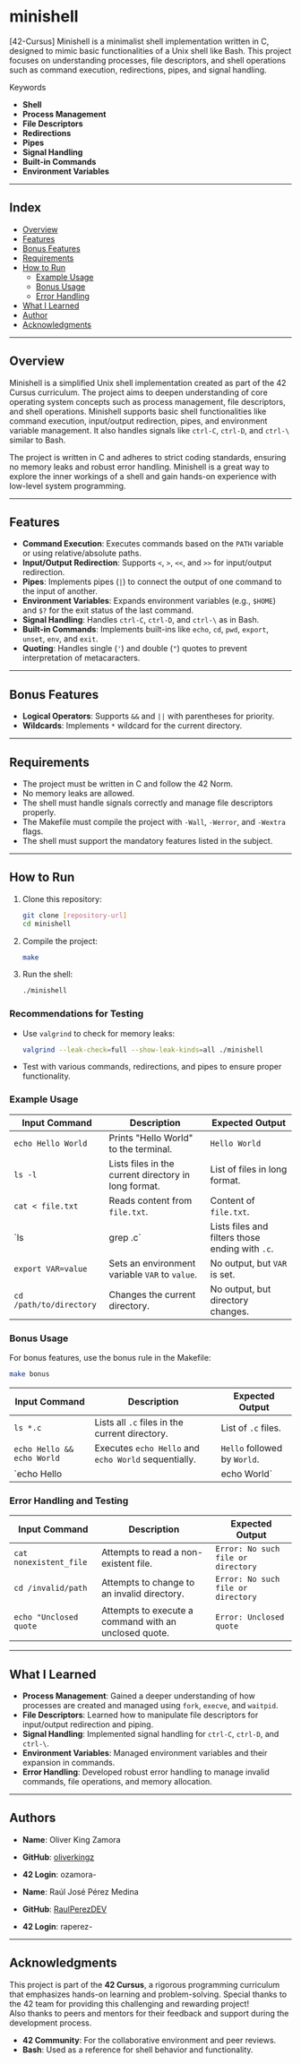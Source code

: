 # minishell
[42-Cursus] Minishell is a minimalist shell implementation written in C, designed to mimic basic functionalities of a Unix shell like Bash. This project focuses on understanding processes, file descriptors, and shell operations such as command execution, redirections, pipes, and signal handling.  

Keywords  
- **Shell**
- **Process Management**
- **File Descriptors**
- **Redirections**
- **Pipes**
- **Signal Handling**
- **Built-in Commands**
- **Environment Variables**

---

## Index

- [Overview](#overview)
- [Features](#features)
- [Bonus Features](#bonus-features)
- [Requirements](#requirements)
- [How to Run](#how-to-run)
  - [Example Usage](#example-usage)
  - [Bonus Usage](#bonus-usage)
  - [Error Handling](#error-handling-and-testing)
- [What I Learned](#what-i-learned)
- [Author](#author)
- [Acknowledgments](#acknowledgments)

---

## Overview  
Minishell is a simplified Unix shell implementation created as part of the 42 Cursus curriculum. The project aims to deepen understanding of core operating system concepts such as process management, file descriptors, and shell operations. Minishell supports basic shell functionalities like command execution, input/output redirection, pipes, and environment variable management. It also handles signals like `ctrl-C`, `ctrl-D`, and `ctrl-\` similar to Bash.  

The project is written in C and adheres to strict coding standards, ensuring no memory leaks and robust error handling. Minishell is a great way to explore the inner workings of a shell and gain hands-on experience with low-level system programming.

---

## Features  
- **Command Execution**: Executes commands based on the `PATH` variable or using relative/absolute paths.
- **Input/Output Redirection**: Supports `<`, `>`, `<<`, and `>>` for input/output redirection.
- **Pipes**: Implements pipes (`|`) to connect the output of one command to the input of another.
- **Environment Variables**: Expands environment variables (e.g., `$HOME`) and `$?` for the exit status of the last command.
- **Signal Handling**: Handles `ctrl-C`, `ctrl-D`, and `ctrl-\` as in Bash.
- **Built-in Commands**: Implements built-ins like `echo`, `cd`, `pwd`, `export`, `unset`, `env`, and `exit`.
- **Quoting**: Handles single (`'`) and double (`"`) quotes to prevent interpretation of metacaracters.

---

## Bonus Features  
- **Logical Operators**: Supports `&&` and `||` with parentheses for priority.
- **Wildcards**: Implements `*` wildcard for the current directory.

---

## Requirements  
- The project must be written in C and follow the 42 Norm.
- No memory leaks are allowed.
- The shell must handle signals correctly and manage file descriptors properly.
- The Makefile must compile the project with `-Wall`, `-Werror`, and `-Wextra` flags.
- The shell must support the mandatory features listed in the subject.

---

## How to Run  
1. Clone this repository:  
   ```bash  
   git clone [repository-url]  
   cd minishell  
   ```  
2. Compile the project:  
   ```bash  
   make  
   ```  
3. Run the shell:  
   ```bash  
   ./minishell  
   ```  

### Recommendations for Testing
- Use `valgrind` to check for memory leaks:  
  ```bash  
  valgrind --leak-check=full --show-leak-kinds=all ./minishell  
  ```  
- Test with various commands, redirections, and pipes to ensure proper functionality.

### Example Usage

| **Input Command**                                      | **Description**                                                                 | **Expected Output**                                                                 |
|--------------------------------------------------------|---------------------------------------------------------------------------------|-------------------------------------------------------------------------------------|
| `echo Hello World`                                     | Prints "Hello World" to the terminal.                                           | `Hello World`                                                                       |
| `ls -l`                                                | Lists files in the current directory in long format.                            | List of files in long format.                                                      |
| `cat < file.txt`                                       | Reads content from `file.txt`.                                                  | Content of `file.txt`.                                                             |
| `ls | grep .c`                                          | Lists files and filters those ending with `.c`.                                 | Files ending with `.c`.                                                            |
| `export VAR=value`                                     | Sets an environment variable `VAR` to `value`.                                  | No output, but `VAR` is set.                                                       |
| `cd /path/to/directory`                                | Changes the current directory.                                                  | No output, but directory changes.                                                  |

### Bonus Usage
For bonus features, use the bonus rule in the Makefile:
   ```bash  
   make bonus
   ```  

| **Input Command**                                      | **Description**                                                                 | **Expected Output**                                                                 |
|--------------------------------------------------------|---------------------------------------------------------------------------------|-------------------------------------------------------------------------------------|
| `ls *.c`                                               | Lists all `.c` files in the current directory.                                  | List of `.c` files.                                                                |
| `echo Hello && echo World`                             | Executes `echo Hello` and `echo World` sequentially.                            | `Hello` followed by `World`.                                                       |
| `echo Hello || echo World`                             | Executes `echo Hello` and skips `echo World` if the first command succeeds.     | `Hello` only.                                                                      |

### Error Handling and Testing

| **Input Command**                                      | **Description**                                                                 | **Expected Output**                                                                 |
|--------------------------------------------------------|---------------------------------------------------------------------------------|-------------------------------------------------------------------------------------|
| `cat nonexistent_file`                                 | Attempts to read a non-existent file.                                           | `Error: No such file or directory`                                                 |
| `cd /invalid/path`                                     | Attempts to change to an invalid directory.                                     | `Error: No such file or directory`                                                 |
| `echo "Unclosed quote`                                 | Attempts to execute a command with an unclosed quote.                           | `Error: Unclosed quote`                                                            |

---

## What I Learned  
- **Process Management**: Gained a deeper understanding of how processes are created and managed using `fork`, `execve`, and `waitpid`.
- **File Descriptors**: Learned how to manipulate file descriptors for input/output redirection and piping.
- **Signal Handling**: Implemented signal handling for `ctrl-C`, `ctrl-D`, and `ctrl-\`.
- **Environment Variables**: Managed environment variables and their expansion in commands.
- **Error Handling**: Developed robust error handling to manage invalid commands, file operations, and memory allocation.

---

## Authors  
- **Name**: Oliver King Zamora
- **GitHub**: [oliverkingz](https://github.com/oliverkingz)
- **42 Login**: ozamora-

- **Name**: Raúl José Pérez Medina
- **GitHub**: [RaulPerezDEV](https://github.com/RaulPerezDEV)
- **42 Login**: raperez-

---

## Acknowledgments  
This project is part of the **42 Cursus**, a rigorous programming curriculum that emphasizes hands-on learning and problem-solving. Special thanks to the 42 team for providing this challenging and rewarding project!  
Also thanks to peers and mentors for their feedback and support during the development process.

- **42 Community**: For the collaborative environment and peer reviews.
- **Bash**: Used as a reference for shell behavior and functionality.
